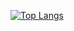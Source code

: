 [![Top Langs](https://github-readme-stats.vercel.app/api/top-langs/?username=apostolides&layout=compact&theme=gotham)](https://github.com/anuraghazra/github-readme-stats)
